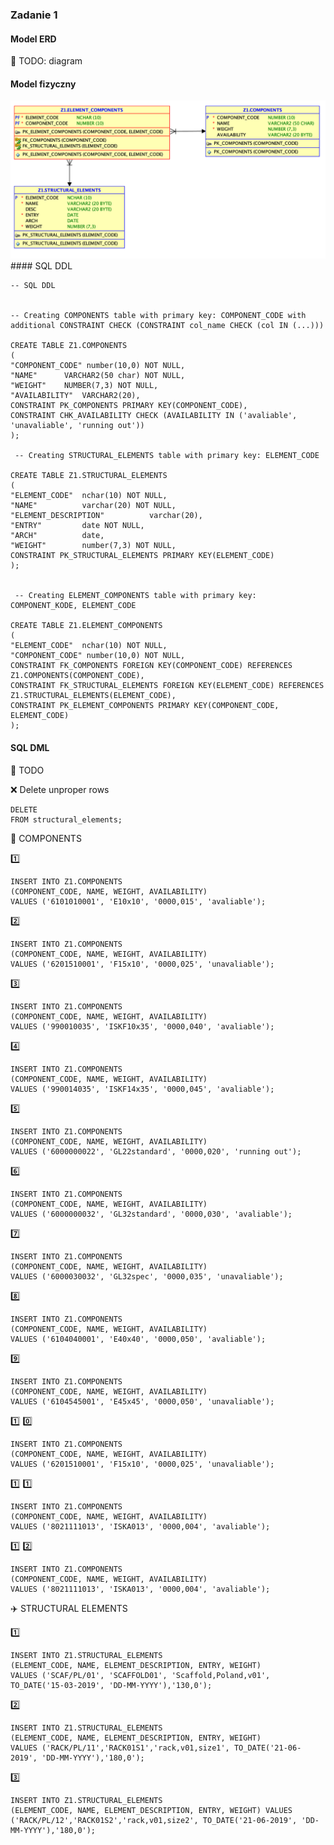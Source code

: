 ### Zadanie 1

#### Model ERD
:pencil: TODO: diagram

#### Model fizyczny

<img src="https://github.com/pawlowskaanna/sandbox-sql/blob/master/exercises/1/pictures/z1.png" width="800" >
#### SQL DDL

    -- SQL DDL
    
    
    -- Creating COMPONENTS table with primary key: COMPONENT_CODE with additional CONSTRAINT CHECK (CONSTRAINT col_name CHECK (col IN (...)))

    CREATE TABLE Z1.COMPONENTS 
    (	
    "COMPONENT_CODE" number(10,0) NOT NULL,
    "NAME"      VARCHAR2(50 char) NOT NULL,
    "WEIGHT"    NUMBER(7,3) NOT NULL,
    "AVAILABILITY"  VARCHAR2(20), 
    CONSTRAINT PK_COMPONENTS PRIMARY KEY(COMPONENT_CODE),
    CONSTRAINT CHK_AVAILABILITY CHECK (AVAILABILITY IN ('avaliable', 'unavaliable', 'running out'))
    );
    
     -- Creating STRUCTURAL_ELEMENTS table with primary key: ELEMENT_CODE
     
    CREATE TABLE Z1.STRUCTURAL_ELEMENTS 
    (	
    "ELEMENT_CODE"  nchar(10) NOT NULL,
    "NAME"          varchar(20) NOT NULL,
    "ELEMENT_DESCRIPTION"          varchar(20),
    "ENTRY"         date NOT NULL,
    "ARCH"          date,
    "WEIGHT"        number(7,3) NOT NULL,
    CONSTRAINT PK_STRUCTURAL_ELEMENTS PRIMARY KEY(ELEMENT_CODE)
    );
    
    
     -- Creating ELEMENT_COMPONENTS table with primary key: COMPONENT_KODE, ELEMENT_CODE

    CREATE TABLE Z1.ELEMENT_COMPONENTS 
    (	
    "ELEMENT_CODE"  nchar(10) NOT NULL,
    "COMPONENT_CODE" number(10,0) NOT NULL,
    CONSTRAINT FK_COMPONENTS FOREIGN KEY(COMPONENT_CODE) REFERENCES Z1.COMPONENTS(COMPONENT_CODE),
    CONSTRAINT FK_STRUCTURAL_ELEMENTS FOREIGN KEY(ELEMENT_CODE) REFERENCES Z1.STRUCTURAL_ELEMENTS(ELEMENT_CODE),
    CONSTRAINT PK_ELEMENT_COMPONENTS PRIMARY KEY(COMPONENT_CODE, ELEMENT_CODE)
    );

#### SQL DML
:pencil: TODO

:x: Delete unproper rows

    DELETE
    FROM structural_elements;

:rocket: COMPONENTS    

:one:
    
    INSERT INTO Z1.COMPONENTS 
    (COMPONENT_CODE, NAME, WEIGHT, AVAILABILITY) 
    VALUES ('6101010001', 'E10x10', '0000,015', 'avaliable');

 :two:
 
    INSERT INTO Z1.COMPONENTS 
    (COMPONENT_CODE, NAME, WEIGHT, AVAILABILITY) 
    VALUES ('6201510001', 'F15x10', '0000,025', 'unavaliable');

:three:

    INSERT INTO Z1.COMPONENTS 
    (COMPONENT_CODE, NAME, WEIGHT, AVAILABILITY) 
    VALUES ('990010035', 'ISKF10x35', '0000,040', 'avaliable');
    
:four:

    INSERT INTO Z1.COMPONENTS 
    (COMPONENT_CODE, NAME, WEIGHT, AVAILABILITY) 
    VALUES ('990014035', 'ISKF14x35', '0000,045', 'avaliable');

:five:

    INSERT INTO Z1.COMPONENTS 
    (COMPONENT_CODE, NAME, WEIGHT, AVAILABILITY) 
    VALUES ('6000000022', 'GL22standard', '0000,020', 'running out');
    
:six:

    INSERT INTO Z1.COMPONENTS 
    (COMPONENT_CODE, NAME, WEIGHT, AVAILABILITY) 
    VALUES ('6000000032', 'GL32standard', '0000,030', 'avaliable');
    
:seven:

    INSERT INTO Z1.COMPONENTS 
    (COMPONENT_CODE, NAME, WEIGHT, AVAILABILITY) 
    VALUES ('6000030032', 'GL32spec', '0000,035', 'unavaliable');
    
:eight:

    INSERT INTO Z1.COMPONENTS 
    (COMPONENT_CODE, NAME, WEIGHT, AVAILABILITY) 
    VALUES ('6104040001', 'E40x40', '0000,050', 'avaliable');
    
:nine:

    INSERT INTO Z1.COMPONENTS 
    (COMPONENT_CODE, NAME, WEIGHT, AVAILABILITY) 
    VALUES ('6104545001', 'E45x45', '0000,050', 'unavaliable');

:one: :zero:

    INSERT INTO Z1.COMPONENTS 
    (COMPONENT_CODE, NAME, WEIGHT, AVAILABILITY) 
    VALUES ('6201510001', 'F15x10', '0000,025', 'unavaliable');

:one: :one:

    INSERT INTO Z1.COMPONENTS 
    (COMPONENT_CODE, NAME, WEIGHT, AVAILABILITY) 
    VALUES ('8021111013', 'ISKA013', '0000,004', 'avaliable');
    
:one: :two:

    INSERT INTO Z1.COMPONENTS 
    (COMPONENT_CODE, NAME, WEIGHT, AVAILABILITY) 
    VALUES ('8021111013', 'ISKA013', '0000,004', 'avaliable');
    
:airplane: STRUCTURAL ELEMENTS

:one:

    INSERT INTO Z1.STRUCTURAL_ELEMENTS 
    (ELEMENT_CODE, NAME, ELEMENT_DESCRIPTION, ENTRY, WEIGHT) 
    VALUES ('SCAF/PL/01', 'SCAFFOLD01', 'Scaffold,Poland,v01', TO_DATE('15-03-2019', 'DD-MM-YYYY'),'130,0');

:two:

    INSERT INTO Z1.STRUCTURAL_ELEMENTS 
    (ELEMENT_CODE, NAME, ELEMENT_DESCRIPTION, ENTRY, WEIGHT) 
    VALUES ('RACK/PL/11','RACK01S1','rack,v01,size1', TO_DATE('21-06-2019', 'DD-MM-YYYY'),'180,0');

:three:
  
    INSERT INTO Z1.STRUCTURAL_ELEMENTS 
    (ELEMENT_CODE, NAME, ELEMENT_DESCRIPTION, ENTRY, WEIGHT) VALUES 
    ('RACK/PL/12','RACK01S2','rack,v01,size2', TO_DATE('21-06-2019', 'DD-MM-YYYY'),'180,0');
  
